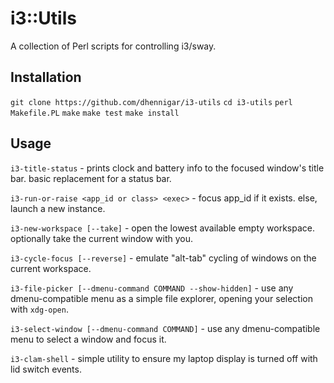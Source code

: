# i3::Utils

A collection of Perl scripts for controlling i3/sway.

## Installation

`git clone https://github.com/dhennigar/i3-utils`
`cd i3-utils`
`perl Makefile.PL`
`make`
`make test`
`make install`

## Usage

`i3-title-status` - prints clock and battery info to the focused window's title bar. basic replacement for a status bar.

`i3-run-or-raise <app_id or class> <exec>` - focus app_id if it exists. else, launch a new instance.

`i3-new-workspace [--take]` - open the lowest available empty workspace. optionally take the current window with you.

`i3-cycle-focus [--reverse]` - emulate "alt-tab" cycling of windows on the current workspace.

`i3-file-picker [--dmenu-command COMMAND --show-hidden]` - use any dmenu-compatible menu as a simple file explorer, opening your selection with `xdg-open`.

`i3-select-window [--dmenu-command COMMAND]` - use any dmenu-compatible menu to select a window and focus it.

`i3-clam-shell` - simple utility to ensure my laptop display is turned off with lid switch events.
